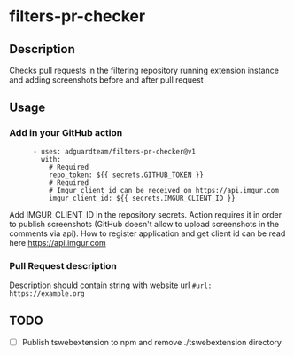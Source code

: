 # filters-pr-checker

## Description
Checks pull requests in the filtering repository running extension instance and adding screenshots before and after pull request

## Usage
### Add in your GitHub action

```
      - uses: adguardteam/filters-pr-checker@v1
        with:
          # Required
          repo_token: ${{ secrets.GITHUB_TOKEN }}
          # Required
          # Imgur client id can be received on https://api.imgur.com
          imgur_client_id: ${{ secrets.IMGUR_CLIENT_ID }}
```

Add IMGUR_CLIENT_ID in the repository secrets. Action requires it in order to publish screenshots (GitHub doesn't allow to upload screenshots in the comments via api). How to register application and get client id can be read here https://api.imgur.com

### Pull Request description
Description should contain string with website url 
`#url: https://example.org`

## TODO
- [ ] Publish tswebextension to npm and remove ./tswebextension directory
